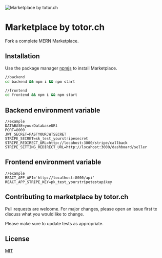 ![Marketplace by totor.ch](https://github.com/victorduvanel/marketplace/actions/workflows/node.js.yml/badge.svg)

# Marketplace by totor.ch

Fork a complete MERN Marketplace.

## Installation

Use the package manager [npmjs](https://www.npmjs.com) to install Marketplace.

```bash
//backend
cd backend && npm i && npm start 

//frontend
cd frontend && npm i && npm start
```

## Backend environment variable
```.env
//example
DATABASE=yourDatabaseURl
PORT=8000
JWT_SECRET=PASTYOURJWTSECRET
STRIPE_SECRET=sk_test_yourstripesecret
STRIPE_REDIRECT_URL=http://locahost:3000/stripe/callback
STRIPE_SETTING_REDIRECT_URL=http://locahost:3000/dashboard/seller
```
## Frontend environment variable

```.env
//example
REACT_APP_API='http://localhost:8000/api'
REACT_APP_STRIPE_KEY=pk_test_yourstripetestapikey
```

## Contributing to marketplace by totor.ch
Pull requests are welcome. For major changes, please open an issue first to discuss what you would like to change.

Please make sure to update tests as appropriate.

## License
[MIT](https://choosealicense.com/licenses/mit/)